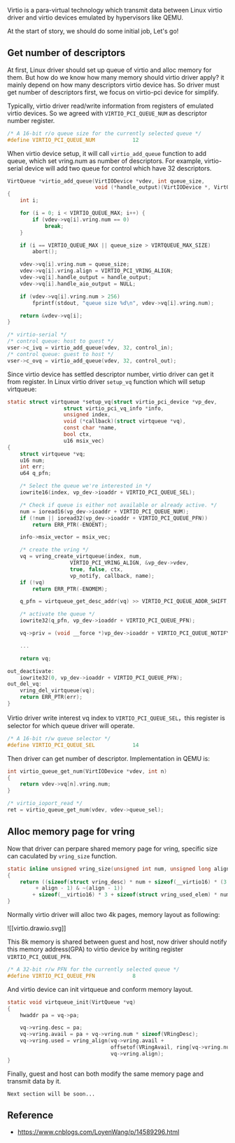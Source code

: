 Virtio is a para-virtual technology which transmit data between Linux virtio driver and virtio devices emulated by hypervisors like QEMU. 

At the start of story, we should do some initial job, Let's go!

## Get number of descriptors

At first, Linux driver should set up queue of virtio and alloc memory for them. But how do we know how many memory should virtio driver apply? it mainly depend on how many descriptors virtio device has. So driver must get number of descriptors first, we focus on virtio-pci device for simplify.

Typically, virtio driver read/write information from registers of emulated virtio devices. So we agreed with `VIRTIO_PCI_QUEUE_NUM` as descriptor number register.

```c
/* A 16-bit r/o queue size for the currently selected queue */
#define VIRTIO_PCI_QUEUE_NUM            12
```

When virtio device setup, it will call `virtio_add_queue` function to add queue, which set vring.num as number of descriptors. For example, virtio-serial device will add two queue for control which have 32 descriptors. 

```c
VirtQueue *virtio_add_queue(VirtIODevice *vdev, int queue_size,
                            void (*handle_output)(VirtIODevice *, VirtQueue *))
{
    int i;

    for (i = 0; i < VIRTIO_QUEUE_MAX; i++) {
        if (vdev->vq[i].vring.num == 0)
            break;
    }

    if (i == VIRTIO_QUEUE_MAX || queue_size > VIRTQUEUE_MAX_SIZE)
        abort();

    vdev->vq[i].vring.num = queue_size;
    vdev->vq[i].vring.align = VIRTIO_PCI_VRING_ALIGN;
    vdev->vq[i].handle_output = handle_output;
    vdev->vq[i].handle_aio_output = NULL;

    if (vdev->vq[i].vring.num > 256)
        fprintf(stdout, "queue size %d\n", vdev->vq[i].vring.num);

    return &vdev->vq[i];
}

/* virtio-serial */
/* control queue: host to guest */
vser->c_ivq = virtio_add_queue(vdev, 32, control_in);
/* control queue: guest to host */
vser->c_ovq = virtio_add_queue(vdev, 32, control_out);
```

Since virtio device has settled descriptor number, virtio driver can get it from register. In Linux virtio driver `setup_vq` function which will setup virtqueue:

```c
static struct virtqueue *setup_vq(struct virtio_pci_device *vp_dev,
				  struct virtio_pci_vq_info *info,
				  unsigned index,
				  void (*callback)(struct virtqueue *vq),
				  const char *name,
				  bool ctx,
				  u16 msix_vec)
{
	struct virtqueue *vq;
	u16 num;
	int err;
	u64 q_pfn;

	/* Select the queue we're interested in */
	iowrite16(index, vp_dev->ioaddr + VIRTIO_PCI_QUEUE_SEL);

	/* Check if queue is either not available or already active. */
	num = ioread16(vp_dev->ioaddr + VIRTIO_PCI_QUEUE_NUM);
	if (!num || ioread32(vp_dev->ioaddr + VIRTIO_PCI_QUEUE_PFN))
		return ERR_PTR(-ENOENT);

	info->msix_vector = msix_vec;

	/* create the vring */
	vq = vring_create_virtqueue(index, num,
				    VIRTIO_PCI_VRING_ALIGN, &vp_dev->vdev,
				    true, false, ctx,
				    vp_notify, callback, name);
	if (!vq)
		return ERR_PTR(-ENOMEM);

	q_pfn = virtqueue_get_desc_addr(vq) >> VIRTIO_PCI_QUEUE_ADDR_SHIFT;

	/* activate the queue */
	iowrite32(q_pfn, vp_dev->ioaddr + VIRTIO_PCI_QUEUE_PFN);

	vq->priv = (void __force *)vp_dev->ioaddr + VIRTIO_PCI_QUEUE_NOTIFY;

	...

	return vq;

out_deactivate:
	iowrite32(0, vp_dev->ioaddr + VIRTIO_PCI_QUEUE_PFN);
out_del_vq:
	vring_del_virtqueue(vq);
	return ERR_PTR(err);
}
```

Virtio driver write interest vq index to `VIRTIO_PCI_QUEUE_SEL`，this register is selector for which queue driver will operate.

```c
/* A 16-bit r/w queue selector */
#define VIRTIO_PCI_QUEUE_SEL            14
```

Then driver can get number of descriptor. Implementation in QEMU is:

```c
int virtio_queue_get_num(VirtIODevice *vdev, int n)
{
    return vdev->vq[n].vring.num;
}

/* virtio_ioport_read */
ret = virtio_queue_get_num(vdev, vdev->queue_sel);
```

## Alloc memory page for vring

Now that driver can perpare shared memory page for vring, specific size can caculated by `vring_size` function.

```c
static inline unsigned vring_size(unsigned int num, unsigned long align)
{
	return ((sizeof(struct vring_desc) * num + sizeof(__virtio16) * (3 + num)
		 + align - 1) & ~(align - 1))
		+ sizeof(__virtio16) * 3 + sizeof(struct vring_used_elem) * num;
}
```

Normally virtio driver will alloc two 4k pages, memory layout as following:

![[virtio.drawio.svg]]

This 8k memory is shared between guest and host, now driver should notify this memory address(GPA) to virtio device by writing register `VIRTIO_PCI_QUEUE_PFN`.

```c
/* A 32-bit r/w PFN for the currently selected queue */
#define VIRTIO_PCI_QUEUE_PFN            8
```

And virtio device can init virtqueue and conform memory layout.

```c
static void virtqueue_init(VirtQueue *vq)
{
    hwaddr pa = vq->pa;

    vq->vring.desc = pa;
    vq->vring.avail = pa + vq->vring.num * sizeof(VRingDesc);
    vq->vring.used = vring_align(vq->vring.avail +
                                 offsetof(VRingAvail, ring[vq->vring.num]),
                                 vq->vring.align);
}
```

Finally, guest and host can both modify the same memory page and transmit data by it.

```ad-note
Next section will be soon...
```

## Reference

- https://www.cnblogs.com/LoyenWang/p/14589296.html

